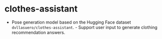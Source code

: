 # clothes-assistant
- Pose generation model based on the Hugging Face dataset `dvllasuero/clothes-assistant`. - Support user input to generate clothing recommendation answers.
